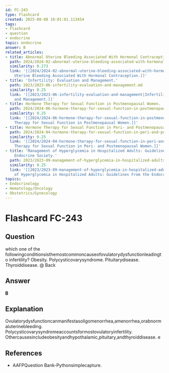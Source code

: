 ```yaml
---
id: FC-243
type: Flashcard
created: 2025-08-08 10:01:01.113454
tags:
- Flashcard
- question
- endocrine
topic: endocrine
answer: B
related_articles:
- title: Abnormal Uterine Bleeding Associated With Hormonal Contraception.
  path: 2024/2024-02-abnormal-uterine-bleeding-associated-with-hormonal-contracep.md
  similarity: 0.273
  link: '[[2024/2024-02-abnormal-uterine-bleeding-associated-with-hormonal-contracep|Abnormal
    Uterine Bleeding Associated With Hormonal Contraception.]]'
- title: 'Infertility: Evaluation and Management.'
  path: 2023/2023-06-infertility-evaluation-and-management.md
  similarity: 0.25
  link: '[[2023/2023-06-infertility-evaluation-and-management|Infertility: Evaluation
    and Management.]]'
- title: Hormone Therapy for Sexual Function in Postmenopausal Women.
  path: 2024/2024-06-hormone-therapy-for-sexual-function-in-postmenopausal-women.md
  similarity: 0.25
  link: '[[2024/2024-06-hormone-therapy-for-sexual-function-in-postmenopausal-women|Hormone
    Therapy for Sexual Function in Postmenopausal Women.]]'
- title: Hormone Therapy for Sexual Function in Peri- and Postmenopausal Women.
  path: 2024/2024-04-hormone-therapy-for-sexual-function-in-peri-and-postmenopaus.md
  similarity: 0.25
  link: '[[2024/2024-04-hormone-therapy-for-sexual-function-in-peri-and-postmenopaus|Hormone
    Therapy for Sexual Function in Peri- and Postmenopausal Women.]]'
- title: 'Management of Hyperglycemia in Hospitalized Adults: Guidelines From the
    Endocrine Society.'
  path: 2023/2023-09-management-of-hyperglycemia-in-hospitalized-adults-guideline.md
  similarity: 0.25
  link: '[[2023/2023-09-management-of-hyperglycemia-in-hospitalized-adults-guideline|Management
    of Hyperglycemia in Hospitalized Adults: Guidelines From the Endocrine Society.]]'
topics:
- Endocrinology
- Hematology/Oncology
- Obstetrics/Gynecology
---
```


# Flashcard FC-243

## Question

which one of the followingconditionsisthemostcommoncauseofovulatorydysfunctionleadingto infertility? Obesity. Polycysticovarysyndrome. Pituitarydisease. Thyroiddisease. @ Back

## Answer

**B**

## Explanation

Ovulatorydysfunctioncanmanifestasoligomenorrhea,amenorrhea,orabnormaluterinebleeding. Polycysticovarysyndromeaccountsformostovulatoryinfertility. Othercausesincludeobesityandhypothalamic,pituitary,andthyroiddisease. e

## References

- AAFPQuestion Bank-Pythonsimplecapture.

